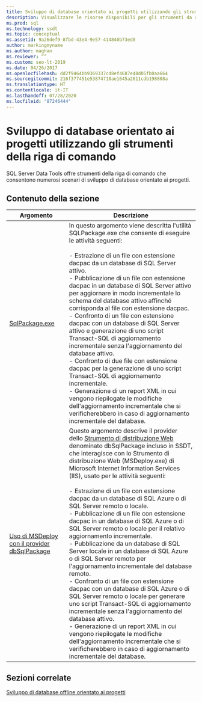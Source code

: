 ```yaml
---
title: Sviluppo di database orientato ai progetti utilizzando gli strumenti della riga di comando
description: Visualizzare le risorse disponibili per gli strumenti da riga di comando forniti da SQL Server Data Tools per l'uso di file con estensione dacpac, ad esempio SqlPackage.exe e dbSqlPackage.
ms.prod: sql
ms.technology: ssdt
ms.topic: conceptual
ms.assetid: 9a26def9-8fbd-43e4-9e57-414840b73ed8
author: markingmyname
ms.author: maghan
ms.reviewer: “”
ms.custom: seo-lt-2019
ms.date: 04/26/2017
ms.openlocfilehash: dd2f9464bb9369337cd8ef4687e48d05fb0aa664
ms.sourcegitcommit: 216f377451e53874718ae1645a2611cdb198808a
ms.translationtype: HT
ms.contentlocale: it-IT
ms.lasthandoff: 07/28/2020
ms.locfileid: "87246444"
---
```

# <a name="project-oriented-database-development-using-command-line-tools"></a>Sviluppo di database orientato ai progetti utilizzando gli strumenti della riga di comando

SQL Server Data Tools offre strumenti della riga di comando che consentono numerosi scenari di sviluppo di database orientato ai progetti.  
  
## <a name="in-this-section"></a>Contenuto della sezione  
  
|Argomento|Descrizione|  
|-|-|  
|[SqlPackage.exe](../tools/sqlpackage.md)|In questo argomento viene descritta l'utilità SQLPackage.exe che consente di eseguire le attività seguenti:<br /><br />- Estrazione di un file con estensione dacpac da un database di SQL Server attivo.<br />- Pubblicazione di un file con estensione dacpac in un database di SQL Server attivo per aggiornare in modo incrementale lo schema del database attivo affinché corrisponda al file con estensione dacpac.<br />- Confronto di un file con estensione dacpac con un database di SQL Server attivo e generazione di uno script Transact\-SQL di aggiornamento incrementale senza l'aggiornamento del database attivo.<br />- Confronto di due file con estensione dacpac per la generazione di uno script Transact\-SQL di aggiornamento incrementale.<br />- Generazione di un report XML in cui vengono riepilogate le modifiche dell'aggiornamento incrementale che si verificherebbero in caso di aggiornamento incrementale del database.|  
|[Uso di MSDeploy con il provider dbSqlPackage](../ssdt/using-msdeploy-with-dbsqlpackage-provider.md)|Questo argomento descrive il provider dello [Strumento di distribuzione Web](https://go.microsoft.com/fwlink/?LinkId=231798) denominato dbSqlPackage incluso in SSDT, che interagisce con lo Strumento di distribuzione Web (MSDeploy.exe) di Microsoft Internet Information Services (IIS), usato per le attività seguenti:<br /><br />- Estrazione di un file con estensione dacpac da un database di SQL Azure o di SQL Server remoto o locale.<br />- Pubblicazione di un file con estensione dacpac in un database di SQL Azure o di SQL Server remoto o locale per il relativo aggiornamento incrementale.<br />- Pubblicazione da un database di SQL Server locale in un database di SQL Azure o di SQL Server remoto per l'aggiornamento  incrementale del database remoto.<br />- Confronto di un file con estensione dacpac con un database di SQL Azure o di SQL Server remoto o locale per generare uno script Transact\-SQL di aggiornamento incrementale senza l'aggiornamento del database attivo.<br />- Generazione di un report XML in cui vengono riepilogate le modifiche dell'aggiornamento incrementale che si verificherebbero in caso di aggiornamento incrementale del database.|  
  
## <a name="related-sections"></a>Sezioni correlate  
[Sviluppo di database offline orientato ai progetti](../ssdt/project-oriented-offline-database-development.md)  
  
